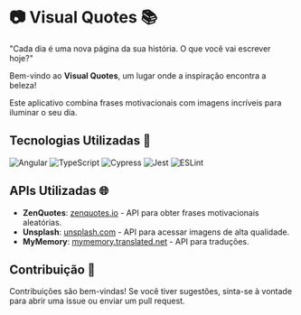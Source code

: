 # 📷 Visual Quotes 📚

"Cada dia é uma nova página da sua história. O que você vai escrever hoje?"

Bem-vindo ao **Visual Quotes**, um lugar onde a inspiração encontra a beleza!

Este aplicativo combina frases motivacionais com imagens incríveis para iluminar o seu dia.

## Tecnologias Utilizadas 🚀

![Angular](https://img.shields.io/badge/Angular-ff3e00?style=flat&logo=angular&logoColor=white) ![TypeScript](https://img.shields.io/badge/TypeScript-007ACC?style=flat&logo=typescript&logoColor=white) ![Cypress](https://img.shields.io/badge/Cypress-4A3C8C?style=flat&logo=cypress&logoColor=white) ![Jest](https://img.shields.io/badge/Jest-C21325?style=flat&logo=jest&logoColor=white) ![ESLint](https://img.shields.io/badge/ESLint-4B32C3?style=flat&logo=eslint&logoColor=white)

## APIs Utilizadas 🌐

- **ZenQuotes**: [zenquotes.io](https://zenquotes.io) - API para obter frases motivacionais aleatórias.
- **Unsplash**: [unsplash.com](https://unsplash.com) - API para acessar imagens de alta qualidade.
- **MyMemory**: [mymemory.translated.net](https://mymemory.translated.net) - API para traduções.

## Contribuição 🤝
Contribuições são bem-vindas! Se você tiver sugestões, sinta-se à vontade para abrir uma issue ou enviar um pull request.
